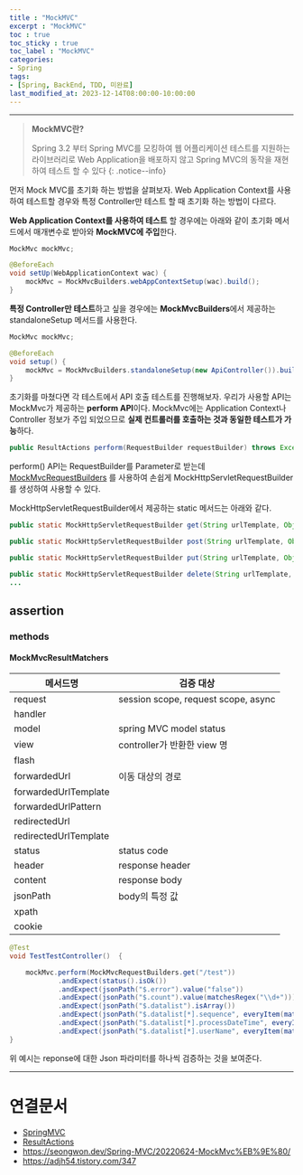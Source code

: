 ```yaml
---
title : "MockMVC"
excerpt : "MockMVC"
toc : true
toc_sticky : true
toc_label : "MockMVC"
categories:
- Spring
tags:
- [Spring, BackEnd, TDD, 미완료]
last_modified_at: 2023-12-14T08:00:00-10:00:00
---
```

  
---
  
> **MockMVC란?**  
>
> Spring 3.2 부터  Spring MVC를 모킹하여 웹 어플리케이션 테스트를 지원하는 라이브러리로 Web Application을 배포하지 않고 Spring MVC의 동작을 재현하여 테스트 할 수 있다 
{: .notice--info}  

 먼저 Mock MVC를 초기화 하는 방법을 살펴보자. Web Application Context를 사용하여 테스트할 경우와 특정 Controller만 테스트 할 때 초기화 하는 방법이 다르다.

 **Web Application Context를 사용하여 테스트** 할 경우에는 아래와 같이 초기화 메서드에서 매개변수로 받아와 **MockMVC에 주입**한다.
  
```java
MockMvc mockMvc;

@BeforeEach  
void setUp(WebApplicationContext wac) {  
    mockMvc = MockMvcBuilders.webAppContextSetup(wac).build(); 
}
```

 **특정 Controller만 테스트**하고 싶을 경우에는 **MockMvcBuilders**에서 제공하는 standaloneSetup 메서드를 사용한다.
  
```java
MockMvc mockMvc;

@BeforeEach 
void setup() { 
	mockMvc = MockMvcBuilders.standaloneSetup(new ApiController()).build(); 
}
```

 초기화를 마쳤다면 각 테스트에서 API 호출 테스트를 진행해보자. 우리가 사용할 API는 MockMvc가 제공하는 **perform API**이다. MockMvc에는 Application Context나 Controller 정보가 주입 되었으므로 **실제 컨트롤러를 호출하는 것과 동일한 테스트가 가능**하다. 
  
```java
public ResultActions perform(RequestBuilder requestBuilder) throws Exception
```

 perform() API는 RequestBuilder를 Parameter로 받는데 [MockMvcRequestBuilders](#mockmvcrequestbuilders) 를 사용하여 손쉽게 MockHttpServletRequestBuilder를 생성하여 사용할 수 있다.

 MockHttpServletRequestBuilder에서 제공하는 static 메서드는 아래와 같다.
  
```java
public static MockHttpServletRequestBuilder get(String urlTemplate, Object... uriVars){...}

public static MockHttpServletRequestBuilder post(String urlTemplate, Object... uriVars){...}

public static MockHttpServletRequestBuilder put(String urlTemplate, Object... uriVars){...}

public static MockHttpServletRequestBuilder delete(String urlTemplate, Object... uriVars){...}
...
```
  
## assertion
  
### methods
  
#### MockMvcResultMatchers

| 메서드명                  | 검증 대상                               |
| --------------------- | ----------------------------------- |
| request               | session scope, request scope, async |
| handler               |                                     |
| model                 | spring MVC model status             |
| view                  | controller가 반환한 view 명              |
| flash                 |                                     |
| forwardedUrl          | 이동 대상의 경로                           |
| forwardedUrlTemplate  |                                     |
| forwardedUrlPattern   |                                     |
| redirectedUrl         |                                     |
| redirectedUrlTemplate |                                     |
| status                | status code                         |
| header                | response header                     |
| content               | response body                       |
| jsonPath              | body의 특정 값                          |
| xpath                 |                                     |
| cookie                |                                     |
  
```java
@Test  
void TestTestController()  {  

	mockMvc.perform(MockMvcRequestBuilders.get("/test"))  
            .andExpect(status().isOk())  
            .andExpect(jsonPath("$.error").value("false"))  
	        .andExpect(jsonPath("$.count").value(matchesRegex("\\d+")))
	        .andExpect(jsonPath("$.datalist").isArray())  
			.andExpect(jsonPath("$.datalist[*].sequence", everyItem(matchesRegex("\\d+"))))  
			.andExpect(jsonPath("$.datalist[*].processDateTime", everyItem(matchesRegex("\\d{4}-\\d{2}-\\d{2} \\d{2}:\\d{2}:\\d{2}")))) // 예: "2024-07-30 15:00:00"  
			.andExpect(jsonPath("$.datalist[*].userName", everyItem(matchesRegex("^[\\p{L} ]+$")))); // 이름이 문자와 공백만 포함하도록 정규 표현식 설정
}
```

 위 예시는 reponse에 대한 Json 파라미터를 하나씩 검증하는 것을 보여준다.

---
  
# 연결문서
- [SpringMVC](../../spring/spring-SpringMVC)
- [ResultActions](../../spring/spring-ResultActions)
- https://seongwon.dev/Spring-MVC/20220624-MockMvc%EB%9E%80/
- https://adjh54.tistory.com/347